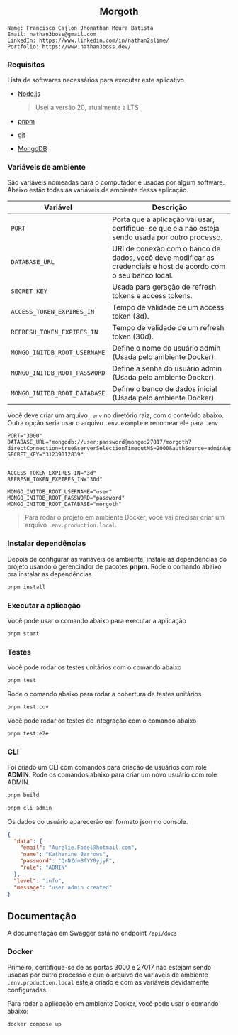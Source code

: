 <div align="center">
  <h2>Morgoth</h2>
</div>

```
Name: Francisco Cajlon Jhonathan Moura Batista
Email: nathan3boss@gmail.com
LinkedIn: https://www.linkedin.com/in/nathan2slime/
Portfolio: https://www.nathan3boss.dev/
```

### Requisitos

Lista de softwares necessários para executar este aplicativo

- [Node.js](https://nodejs.org/)

  > Usei a versão 20, atualmente a LTS

- [pnpm](https://pnpm.io/installation)
- [git](https://git-scm.com/)
- [MongoDB](https://www.mongodb.com/try/download/community/)

### Variáveis de ​​ambiente

São variáveis nomeadas para o computador e usadas por algum software. Abaixo estão todas as variáveis de ambiente dessa aplicação.

| Variável                     | Descrição                                                                                                       |
| ---------------------------- | --------------------------------------------------------------------------------------------------------------- |
| `PORT`                       | Porta que a aplicação vai usar, certifique-se que ela não esteja sendo usada por outro processo.                |
| `DATABASE_URL`               | URI de conexão com o banco de dados, você deve modificar as credenciais e host de acordo com o seu banco local. |
| `SECRET_KEY`                 | Usada para geração de refresh tokens e access tokens.                                                           |
| `ACCESS_TOKEN_EXPIRES_IN`    | Tempo de validade de um access token (3d).                                                                      |
| `REFRESH_TOKEN_EXPIRES_IN`   | Tempo de validade de um refresh token (30d).                                                                    |
| `MONGO_INITDB_ROOT_USERNAME` | Define o nome do usuário admin (Usada pelo ambiente Docker).                                                    |
| `MONGO_INITDB_ROOT_PASSWORD` | Define a senha do usuário admin (Usada pelo ambiente Docker).                                                   |
| `MONGO_INITDB_ROOT_DATABASE` | Define o banco de dados inicial (Usada pelo ambiente Docker).                                                   |

Você deve criar um arquivo `.env` no diretório raiz, com o conteúdo abaixo. Outra opção seria usar o arquivo `.env.example` e renomear ele para `.env`

```
PORT="3000"
DATABASE_URL="mongodb://user:password@mongo:27017/morgoth?directConnection=true&serverSelectionTimeoutMS=2000&authSource=admin&appName=mongosh+2.2.6"
SECRET_KEY="31239012839"


ACCESS_TOKEN_EXPIRES_IN="3d"
REFRESH_TOKEN_EXPIRES_IN="30d"

MONGO_INITDB_ROOT_USERNAME="user"
MONGO_INITDB_ROOT_PASSWORD="password"
MONGO_INITDB_ROOT_DATABASE="morgoth"
```

> Para rodar o projeto em ambiente Docker, você vai precisar criar um arquivo `.env.production.local`.

### Instalar dependências

Depois de configurar as variáveis de ambiente, instale as dependências do projeto usando o gerenciador de pacotes **pnpm**.
Rode o comando abaixo pra instalar as dependências

```bash
pnpm install
```

### Executar a aplicação

Você pode usar o comando abaixo para executar a aplicação

```bash
pnpm start
```

### Testes

Você pode rodar os testes unitários com o comando abaixo

```bash
pnpm test
```

Rode o comando abaixo para rodar a cobertura de testes unitários

```bash
pnpm test:cov
```

Você pode rodar os testes de integração com o comando abaixo

```bash
pnpm test:e2e
```

### CLI

Foi criado um CLI com comandos para criação de usuários com role **ADMIN**. Rode os comandos abaixo para criar um novo usuário com role ADMIN.

```bash
pnpm build
```

```bash
pnpm cli admin
```

Os dados do usuário aparecerão em formato json no console.

```json
{
  "data": {
    "email": "Aurelie.Fadel@hotmail.com",
    "name": "Katherine Barrows",
    "password": "QrNZdnBfYY0yjyF",
    "role": "ADMIN"
  },
  "level": "info",
  "message": "user admin created"
}
```

## Documentação
A documentação em Swagger está no endpoint `/api/docs`

### Docker
Primeiro, ceritifique-se de as portas 3000 e 27017 não estejam sendo usadas por outro processo e que o arquivo de variáveis de ambiente `.env.production.local` esteja criado e com as variáveis devidamente configuradas.

Para rodar a aplicação em ambiente Docker, você pode usar o comando abaixo:

```bash
docker compose up
```
